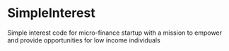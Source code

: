 # SimpleInterest
Simple interest code for micro-finance startup with a mission to empower and provide opportunities for low income individuals
